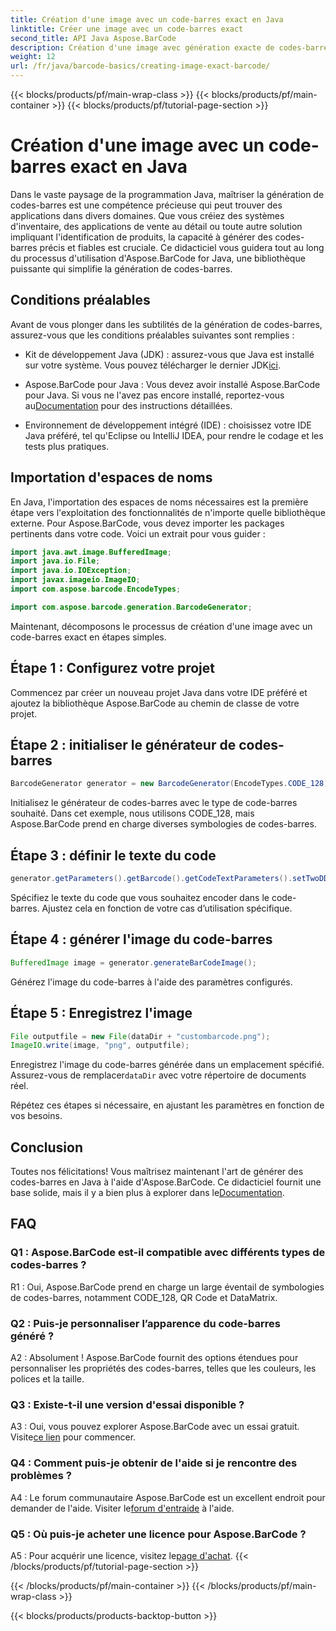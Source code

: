 ```yaml
---
title: Création d'une image avec un code-barres exact en Java
linktitle: Créer une image avec un code-barres exact
second_title: API Java Aspose.BarCode
description: Création d'une image avec génération exacte de codes-barres en Java avec Aspose.BarCode. Créez facilement des codes-barres personnalisés. Explorez la documentation, téléchargez-la et obtenez de l'aide.
weight: 12
url: /fr/java/barcode-basics/creating-image-exact-barcode/
---
```


{{< blocks/products/pf/main-wrap-class >}}
{{< blocks/products/pf/main-container >}}
{{< blocks/products/pf/tutorial-page-section >}}

# Création d'une image avec un code-barres exact en Java

Dans le vaste paysage de la programmation Java, maîtriser la génération de codes-barres est une compétence précieuse qui peut trouver des applications dans divers domaines. Que vous créiez des systèmes d'inventaire, des applications de vente au détail ou toute autre solution impliquant l'identification de produits, la capacité à générer des codes-barres précis et fiables est cruciale. Ce didacticiel vous guidera tout au long du processus d'utilisation d'Aspose.BarCode for Java, une bibliothèque puissante qui simplifie la génération de codes-barres.

## Conditions préalables

Avant de vous plonger dans les subtilités de la génération de codes-barres, assurez-vous que les conditions préalables suivantes sont remplies :

-  Kit de développement Java (JDK) : assurez-vous que Java est installé sur votre système. Vous pouvez télécharger le dernier JDK[ici](https://www.oracle.com/java/technologies/javase-downloads.html).

-  Aspose.BarCode pour Java : Vous devez avoir installé Aspose.BarCode pour Java. Si vous ne l'avez pas encore installé, reportez-vous au[Documentation](https://reference.aspose.com/barcode/java/) pour des instructions détaillées.

- Environnement de développement intégré (IDE) : choisissez votre IDE Java préféré, tel qu'Eclipse ou IntelliJ IDEA, pour rendre le codage et les tests plus pratiques.

## Importation d'espaces de noms

En Java, l'importation des espaces de noms nécessaires est la première étape vers l'exploitation des fonctionnalités de n'importe quelle bibliothèque externe. Pour Aspose.BarCode, vous devez importer les packages pertinents dans votre code. Voici un extrait pour vous guider :

```java
import java.awt.image.BufferedImage;
import java.io.File;
import java.io.IOException;
import javax.imageio.ImageIO;
import com.aspose.barcode.EncodeTypes;

import com.aspose.barcode.generation.BarcodeGenerator;
```

Maintenant, décomposons le processus de création d'une image avec un code-barres exact en étapes simples.

## Étape 1 : Configurez votre projet

Commencez par créer un nouveau projet Java dans votre IDE préféré et ajoutez la bibliothèque Aspose.BarCode au chemin de classe de votre projet.

## Étape 2 : initialiser le générateur de codes-barres

```java
BarcodeGenerator generator = new BarcodeGenerator(EncodeTypes.CODE_128);
```

Initialisez le générateur de codes-barres avec le type de code-barres souhaité. Dans cet exemple, nous utilisons CODE_128, mais Aspose.BarCode prend en charge diverses symbologies de codes-barres.

## Étape 3 : définir le texte du code

```java
generator.getParameters().getBarcode().getCodeTextParameters().setTwoDDisplayText("123456");
```

Spécifiez le texte du code que vous souhaitez encoder dans le code-barres. Ajustez cela en fonction de votre cas d’utilisation spécifique.

## Étape 4 : générer l'image du code-barres

```java
BufferedImage image = generator.generateBarCodeImage();
```

Générez l'image du code-barres à l'aide des paramètres configurés.

## Étape 5 : Enregistrez l'image

```java
File outputfile = new File(dataDir + "custombarcode.png");
ImageIO.write(image, "png", outputfile);
```

 Enregistrez l'image du code-barres générée dans un emplacement spécifié. Assurez-vous de remplacer`dataDir` avec votre répertoire de documents réel.

Répétez ces étapes si nécessaire, en ajustant les paramètres en fonction de vos besoins.

## Conclusion

 Toutes nos félicitations! Vous maîtrisez maintenant l'art de générer des codes-barres en Java à l'aide d'Aspose.BarCode. Ce didacticiel fournit une base solide, mais il y a bien plus à explorer dans le[Documentation](https://reference.aspose.com/barcode/java/).

## FAQ

### Q1 : Aspose.BarCode est-il compatible avec différents types de codes-barres ?

R1 : Oui, Aspose.BarCode prend en charge un large éventail de symbologies de codes-barres, notamment CODE_128, QR Code et DataMatrix.

### Q2 : Puis-je personnaliser l’apparence du code-barres généré ?

A2 : Absolument ! Aspose.BarCode fournit des options étendues pour personnaliser les propriétés des codes-barres, telles que les couleurs, les polices et la taille.

### Q3 : Existe-t-il une version d'essai disponible ?

 A3 : Oui, vous pouvez explorer Aspose.BarCode avec un essai gratuit. Visite[ce lien](https://releases.aspose.com/) pour commencer.

### Q4 : Comment puis-je obtenir de l'aide si je rencontre des problèmes ?

 A4 : Le forum communautaire Aspose.BarCode est un excellent endroit pour demander de l'aide. Visiter le[forum d'entraide](https://forum.aspose.com/c/barcode/13) à l'aide.

### Q5 : Où puis-je acheter une licence pour Aspose.BarCode ?

 A5 : Pour acquérir une licence, visitez le[page d'achat](https://purchase.aspose.com/buy).
{{< /blocks/products/pf/tutorial-page-section >}}

{{< /blocks/products/pf/main-container >}}
{{< /blocks/products/pf/main-wrap-class >}}

{{< blocks/products/products-backtop-button >}}
